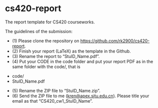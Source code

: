 # cs420-report
The report template for CS420 courseworks.

The guidelines of the submission:
* (1) Please clone the repository on https://github.com/rk2900/cs420-report.
* (2) Finish your report (LaTeX) as the template in the Github.
* (3) Rename the report to “StuID_Name.pdf”.
* (4) Put your CODE in the code folder and put your report PDF as in the same folder with the code/, that is 
- code/
- StuID_Name.pdf
* (5) Rename the ZIP file to “StuID_Name.zip”.
* (6) Send the ZIP file to me (kren@apex.sjtu.edu.cn). Please title your email as that “CS420_cw1_StuID_Name”.
